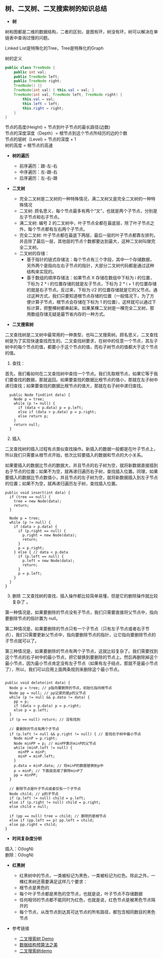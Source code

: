 树、二叉树、二叉搜索树的知识总结
---

- **树**

树和图都是二维的数据结构，二者的区别，是图有环，树没有环，树可以解决在单链表中查询过慢的问题。

Linked List是特殊化的Tree，Tree是特殊化的Graph

树的定义
```java
public class TreeNode {
    public int val;
    public TreeNode left;
    public TreeNode right;
    TreeNode() {}
    TreeNode(int val) { this.val = val; }
    TreeNode(int val, TreeNode left, TreeNode right) {
        this.val = val;
        this.left = left;
        this.right = right;
    }
}
```

节点的高度(Height) = 节点到叶子节点的最长路径(边数)<br>
节点的深度深度（Depth）= 根节点到这个节点所经历的边的个数<br>
节点的层树（Level) = 节点的深度 + 1<br>
树的高度 = 根节点的高速<br>

- **树的遍历**
    * 前序遍历：跟-左-右
    * 中序遍历：左-跟-右
    * 后序遍历：左-右-跟

- **二叉树**

    * 完全二叉树是二叉树的一种特殊情况，满二叉树又是完全二叉树的一种特殊情况
    * 二叉树: 顾名思义，每个节点最多有两个“叉”，也就是两个子节点，分别是左子节点和右子节点。
    * 满二叉树: 编号 2 的二叉树中，叶子节点全都在最底层，除了叶子节点之外，每个节点都有左右两个子节点。
    * 完全二叉树: 叶子节点都在最底下两层，最后一层的叶子节点都靠左排列，并且除了最后一层，其他层的节点个数都要达到最大，这种二叉树叫做完全二叉树。
    * 二叉树的存储：
        + 基于指针的链式存储法：每个节点有三个字段，其中一个存储数据，另外两个是指向左右子节点的指针，大部分二叉树代码都是通过这种结构来实现的。
        + 基于数组的顺序存储法：如果节点 X 存储在数组中下标为 i 的位置，下标为 2 * i 的位置存储的就是左子节点，下标为 2 * i + 1 的位置存储的就是右子节点。反过来，下标为 i/2 的位置存储就是它的父节点。通过这种方式，我们只要知道根节点存储的位置（一般情况下，为了方便计算子节点，根节点会存储在下标为 1 的位置），这样就可以通过下标计算，把整棵树都串起来。如果某棵二叉树是一棵完全二叉树，那用数组存储无疑是最节省内存的一种方式。

- **二叉搜索树**

二叉查找树是二叉树中最常用的一种类型，也叫二叉搜索树。顾名思义，二叉查找树是为了实现快速查找而生的。二叉查找树要求，在树中的任意一个节点，其左子树中的每个节点的值，都要小于这个节点的值，而右子树节点的值都大于这个节点的值。

1. 查找：

首先，我们看如何在二叉查找树中查找一个节点。我们先取根节点，如果它等于我们要查找的数据，那就返回。如果要查找的数据比根节点的值小，那就在左子树中递归查找；如果要查找的数据比根节点的值大，那就在右子树中递归查找。
```
  public Node find(int data) {
    Node p = tree;
    while (p != null) {
      if (data < p.data) p = p.left;
      else if (data > p.data) p = p.right;
      else return p;
    }
    return null;
  }

```
2. 插入

二叉查找树的插入过程有点类似查找操作。新插入的数据一般都是在叶子节点上，所以我们只需要从根节点开始，依次比较要插入的数据和节点的大小关系。

如果要插入的数据比节点的数据大，并且节点的右子树为空，就将新数据直接插到右子节点的位置；如果不为空，就再递归遍历右子树，查找插入位置。同理，如果要插入的数据比节点数值小，并且节点的左子树为空，就将新数据插入到左子节点的位置；如果不为空，就再递归遍历左子树，查找插入位置。

```
public void insert(int data) {
  if (tree == null) {
    tree = new Node(data);
    return;
  }

  Node p = tree;
  while (p != null) {
    if (data > p.data) {
      if (p.right == null) {
        p.right = new Node(data);
        return;
      }
      p = p.right;
    } else { // data < p.data
      if (p.left == null) {
        p.left = new Node(data);
        return;
      }
      p = p.left;
    }
  }
}
```
3. 删除
二叉查找树的查找、插入操作都比较简单易懂，但是它的删除操作就比较复杂了 。

第一种情况是，如果要删除的节点没有子节点，我们只需要直接将父节点中，指向要删除节点的指针置为 null。

第二种情况是，如果要删除的节点只有一个子节点（只有左子节点或者右子节点），我们只需要更新父节点中，指向要删除节点的指针，让它指向要删除节点的子节点就可以了。

第三种情况是，如果要删除的节点有两个子节点，这就比较复杂了。我们需要找到这个节点的右子树中的最小节点，把它替换到要删除的节点上。然后再删除掉这个最小节点，因为最小节点肯定没有左子节点（如果有左子结点，那就不是最小节点了），所以，我们可以应用上面两条规则来删除这个最小节点。

```

public void delete(int data) {
  Node p = tree; // p指向要删除的节点，初始化指向根节点
  Node pp = null; // pp记录的是p的父节点
  while (p != null && p.data != data) {
    pp = p;
    if (data > p.data) p = p.right;
    else p = p.left;
  }
  if (p == null) return; // 没有找到

  // 要删除的节点有两个子节点
  if (p.left != null && p.right != null) { // 查找右子树中最小节点
    Node minP = p.right;
    Node minPP = p; // minPP表示minP的父节点
    while (minP.left != null) {
      minPP = minP;
      minP = minP.left;
    }
    p.data = minP.data; // 将minP的数据替换到p中
    p = minP; // 下面就变成了删除minP了
    pp = minPP;
  }

  // 删除节点是叶子节点或者仅有一个子节点
  Node child; // p的子节点
  if (p.left != null) child = p.left;
  else if (p.right != null) child = p.right;
  else child = null;

  if (pp == null) tree = child; // 删除的是根节点
  else if (pp.left == p) pp.left = child;
  else pp.right = child;
}
```

- **时间复杂度分析**

插入：O(logN)<br>
删除：O(logN)<br> 

- **红黑树**
    * 红黑树中的节点，一类被标记为黑色，一类被标记为红色。除此之外，一棵红黑树还需要满足这样几个要求：
    * 根节点是黑色的
    * 每个叶子节点都是黑色的空节点，也就是说，叶子节点不存储数据
    * 任何相邻的节点都不能同时为红色，也就是说，红色节点是被黑色节点隔开的
    * 每个节点，从改节点到达其可达节点的所有路径，都包含相同数目的黑色节点

- 参考链接
    * [二叉搜索树 Demo](https://visualgo.net/zh/bst?slide=1)
    * [数据结构预算法之美](https://time.geekbang.org/column/article/68334?utm_source=web&utm_medium=pinpaizhuanqu&utm_campaign=baidu&utm_term=pinpaizhuanqu&utm_content=0427)
    * [二叉搜索树demo](https://visualgo.net/zh/bst)
